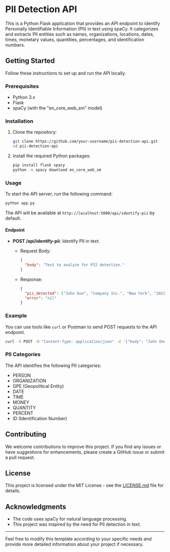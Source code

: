 
# PII Detection API

This is a Python Flask application that provides an API endpoint to identify Personally Identifiable Information (PII) in text using spaCy. It categorizes and extracts PII entities such as names, organizations, locations, dates, times, monetary values, quantities, percentages, and identification numbers.

## Getting Started

Follow these instructions to set up and run the API locally.

### Prerequisites

- Python 3.x
- Flask
- spaCy (with the "en_core_web_sm" model)

### Installation

1. Clone the repository:

   ```bash
   git clone https://github.com/your-username/pii-detection-api.git
   cd pii-detection-api
   ```

2. Install the required Python packages:

   ```bash
   pip install flask spacy
   python -m spacy download en_core_web_sm
   ```

### Usage

To start the API server, run the following command:

```bash
python app.py
```

The API will be available at `http://localhost:5000/api/identify-pii` by default.

#### Endpoint

- **POST /api/identify-pii**: Identify PII in text.

  - Request Body:
    ```json
    {
      "body": "Text to analyze for PII detection."
    }
    ```

  - Response:
    ```json
    {
      "pii_detected": ["John Doe", "Company Inc.", "New York", "2023-01-15", ...],
      "error": "nil"
    }
    ```

### Example

You can use tools like `curl` or Postman to send POST requests to the API endpoint.

```bash
curl -X POST -H "Content-Type: application/json" -d '{"body": "John Doe was born on 2000-05-15 in New York."}' http://localhost:5000/api/identify-pii
```

### PII Categories

The API identifies the following PII categories:
- PERSON
- ORGANIZATION
- GPE (Geopolitical Entity)
- DATE
- TIME
- MONEY
- QUANTITY
- PERCENT
- ID (Identification Number)

## Contributing

We welcome contributions to improve this project. If you find any issues or have suggestions for enhancements, please create a GitHub issue or submit a pull request.

## License

This project is licensed under the MIT License - see the [LICENSE.md](LICENSE.md) file for details.

## Acknowledgments

- The code uses spaCy for natural language processing.
- This project was inspired by the need for PII detection in text.

---

Feel free to modify this template according to your specific needs and provide more detailed information about your project if necessary.
